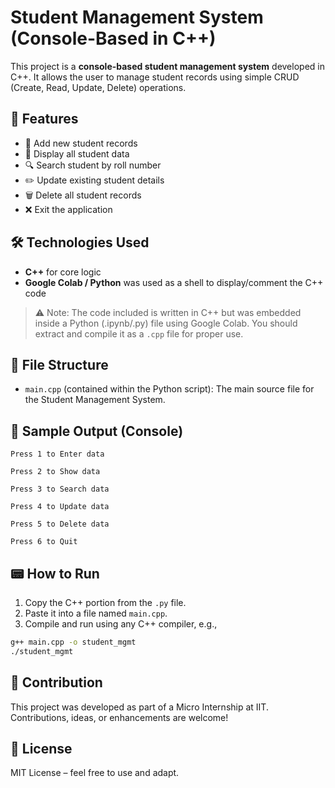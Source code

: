 # Student Management System (Console-Based in C++)

This project is a **console-based student management system** developed in C++. It allows the user to manage student records using simple CRUD (Create, Read, Update, Delete) operations.

## 🚀 Features

- 📅 Add new student records
- 📄 Display all student data
- 🔍 Search student by roll number
- ✏️ Update existing student details
- 🗑️ Delete all student records
- ❌ Exit the application

## 🛠️ Technologies Used

- **C++** for core logic
- **Google Colab / Python** was used as a shell to display/comment the C++ code

> ⚠️ Note: The code included is written in C++ but was embedded inside a Python (.ipynb/.py) file using Google Colab. You should extract and compile it as a `.cpp` file for proper use.

## 📂 File Structure

- `main.cpp` (contained within the Python script): The main source file for the Student Management System.

## 📸 Sample Output (Console)

```
Press 1 to Enter data

Press 2 to Show data

Press 3 to Search data

Press 4 to Update data

Press 5 to Delete data

Press 6 to Quit
```

## 📟 How to Run

1. Copy the C++ portion from the `.py` file.
2. Paste it into a file named `main.cpp`.
3. Compile and run using any C++ compiler, e.g.,

```bash
g++ main.cpp -o student_mgmt
./student_mgmt
```

## 🤝 Contribution

This project was developed as part of a Micro Internship at IIT. Contributions, ideas, or enhancements are welcome!

## 📄 License

MIT License – feel free to use and adapt.

